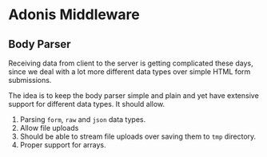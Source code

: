 # Adonis Middleware


## Body Parser

Receiving data from client to the server is getting complicated these days, since we deal with a lot more different data types over simple HTML form submissions.

The idea is to keep the body parser simple and plain and yet have extensive support for different data types. It should allow.

1. Parsing `form`, `raw` and `json` data types.
2. Allow file uploads
3. Should be able to stream file uploads over saving them to `tmp` directory.
4. Proper support for arrays.

